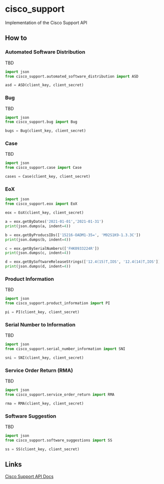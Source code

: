 # cisco_support
Implementation of the Cisco Support API

## How to

### Automated Software Distribution

TBD
```py
import json
from cisco_support.automated_software_distribution import ASD

asd = ASD(client_key, client_secret)
```

### Bug

TBD
```py
import json
from cisco_support.bug import Bug

bugs = Bug(client_key, client_secret)
```

### Case

TBD
```py
import json
from cisco_support.case import Case

cases = Case(client_key, client_secret)
```

### EoX

```py
import json
from cisco_support.eox import EoX

eox = EoX(client_key, client_secret)

a = eox.getByDates('2021-01-01','2021-01-31')
print(json.dumps(a, indent=4))

b = eox.getByProducsIDs(['15216-OADM1-35=', 'M92S1K9-1.3.3C'])
print(json.dumps(b, indent=4))

c = eox.getBySerialNumbers(['FHK0933224R'])
print(json.dumps(c, indent=4))

d = eox.getBySoftwareReleaseStrings(['12.4(15)T,IOS', '12.4(14)T,IOS'])
print(json.dumps(d, indent=4))
```

### Product Information

TBD
```py
import json
from cisco_support.product_information import PI

pi = PI(client_key, client_secret)
```

### Serial Number to Information

TBD
```py
import json
from cisco_support.serial_number_information import SNI

sni = SNI(client_key, client_secret)
```

### Service Order Return (RMA)

TBD
```py
import json
from cisco_support.service_order_return import RMA

rma = RMA(client_key, client_secret)
```

### Software Suggestion

TBD
```py
import json
from cisco_support.software_suggestions import SS

ss = SS(client_key, client_secret)
```

## Links

[Cisco Support API Docs](https://developer.cisco.com/docs/support-apis/#!introduction-to-cisco-support-apis)
